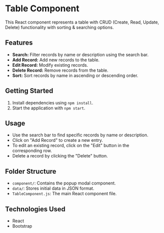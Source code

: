 # Table Component

This React component represents a table with CRUD (Create, Read, Update, Delete) functionality with sorting & searching options.

## Features

- **Search:** Filter records by name or description using the search bar.
- **Add Record:** Add new records to the table.
- **Edit Record:** Modify existing records.
- **Delete Record:** Remove records from the table.
- **Sort:** Sort records by name in ascending or descending order.

## Getting Started

1. Install dependencies using `npm install`.
2. Start the application with `npm start`.


## Usage

- Use the search bar to find specific records by name or description.
- Click on "Add Record" to create a new entry.
- To edit an existing record, click on the "Edit" button in the corresponding row.
- Delete a record by clicking the "Delete" button.

## Folder Structure

- `component/`: Contains the popup modal component.
- `data/`: Stores initial data in JSON format.
- `TableComponent.js`: The main React component file.

## Technologies Used

- React
- Bootstrap






